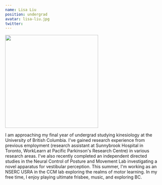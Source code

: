 ```yaml
---
name: Lisa Liu
position: undergrad
avatar: lisa-liu.jpg
twitter: 
---
```

<img width="300" src="{{site.baseurl}}/images/people/{{page.avatar}}" data-action="zoom">

I am approaching my final year of undergrad studying kinesiology at the University of British Columbia. I've gained research experience from previous employment (research assistant at Sunnybrook Hospital in Toronto, WorkLearn at Pacific Parkinson's Research Centre) in various research areas. I've also recently completed an independent directed studies in the Neural Control of Posture and Movement Lab investigating a novel apparatus for vestibular perception. This summer, I'm working as an NSERC USRA in the CCM lab exploring the realms of motor learning. In my free time, I enjoy playing ultimate frisbee, music, and exploring BC. 